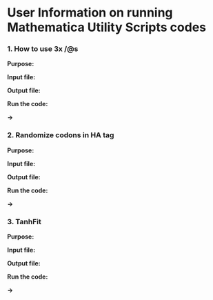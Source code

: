 # User Information on running Mathematica Utility Scripts codes 

### 1. How to use 3x /@s

**Purpose:**  

**Input file:**  

**Output file:**  

**Run the code:**

  **->**  
  



### 2. Randomize codons in HA tag
**Purpose:**  

**Input file:**  

**Output file:**  

**Run the code:**

  **->**  





### 3. TanhFit
**Purpose:**  

**Input file:**  

**Output file:**  

**Run the code:**

  **->**  
